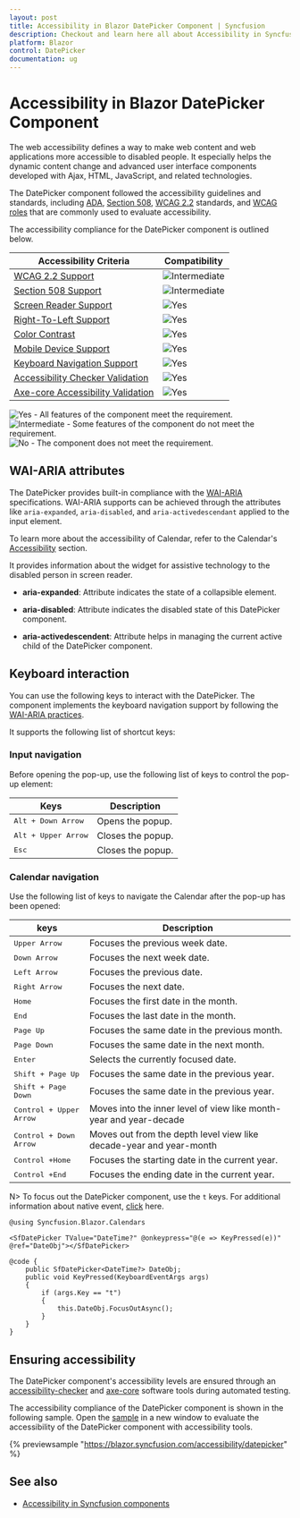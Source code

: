 ```yaml
---
layout: post
title: Accessibility in Blazor DatePicker Component | Syncfusion
description: Checkout and learn here all about Accessibility in Syncfusion Blazor DatePicker component and much more.
platform: Blazor
control: DatePicker
documentation: ug
---
```


# Accessibility in Blazor DatePicker Component

The web accessibility defines a way to make web content and web applications more accessible to disabled people. It especially helps the dynamic content change and advanced user interface components developed with Ajax, HTML, JavaScript, and related technologies.

The DatePicker component followed the accessibility guidelines and standards, including [ADA](https://www.ada.gov/), [Section 508](https://www.section508.gov/), [WCAG 2.2](https://www.w3.org/TR/WCAG22/) standards, and [WCAG roles](https://www.w3.org/TR/wai-aria/#roles) that are commonly used to evaluate accessibility.

The accessibility compliance for the DatePicker component is outlined below.

| Accessibility Criteria | Compatibility |
| -- | -- |
| [WCAG 2.2 Support](../common/accessibility#accessibility-standards) | <img src="https://cdn.syncfusion.com/content/images/documentation/partial.png" alt="Intermediate"> |
| [Section 508 Support](../common/accessibility#accessibility-standards) | <img src="https://cdn.syncfusion.com/content/images/documentation/partial.png" alt="Intermediate"> |
| [Screen Reader Support](../common/accessibility#screen-reader-support) | <img src="https://cdn.syncfusion.com/content/images/documentation/full.png" alt="Yes"> |
| [Right-To-Left Support](../common/accessibility#right-to-left-support) | <img src="https://cdn.syncfusion.com/content/images/documentation/full.png" alt="Yes"> |
| [Color Contrast](../common/accessibility#color-contrast) | <img src="https://cdn.syncfusion.com/content/images/documentation/full.png" alt="Yes"> |
| [Mobile Device Support](../common/accessibility#mobile-device-support) | <img src="https://cdn.syncfusion.com/content/images/documentation/full.png" alt="Yes"> |
| [Keyboard Navigation Support](../common/accessibility#keyboard-navigation-support) | <img src="https://cdn.syncfusion.com/content/images/documentation/full.png" alt="Yes"> |
| [Accessibility Checker Validation](../common/accessibility#ensuring-accessibility) | <img src="https://cdn.syncfusion.com/content/images/documentation/full.png" alt="Yes"> |
| [Axe-core Accessibility Validation](../common/accessibility#ensuring-accessibility) | <img src="https://cdn.syncfusion.com/content/images/documentation/full.png" alt="Yes"> |

<style>
    .post .post-content img {
        display: inline-block;
        margin: 0.5em 0;
    }
</style>
<div><img src="https://cdn.syncfusion.com/content/images/documentation/full.png" alt="Yes"> - All features of the component meet the requirement.</div>

<div><img src="https://cdn.syncfusion.com/content/images/documentation/partial.png" alt="Intermediate"> - Some features of the component do not meet the requirement.</div>

<div><img src="https://cdn.syncfusion.com/content/images/documentation/not-supported.png" alt="No"> - The component does not meet the requirement.</div>

## WAI-ARIA attributes


The DatePicker provides built-in compliance with the [WAI-ARIA](https://www.w3.org/WAI/ARIA/apg/) specifications. WAI-ARIA supports can be achieved through the attributes like `aria-expanded`, `aria-disabled`, and `aria-activedescendant` applied to the input element.

To learn more about the accessibility of Calendar, refer to the Calendar's [Accessibility](../calendar/accessibility) section.

It provides information about the widget for assistive technology to the disabled person in screen reader.

* **aria-expanded**: Attribute indicates the state of a collapsible element.

* **aria-disabled**: Attribute indicates the disabled state of this DatePicker component.

* **aria-activedescendent**: Attribute helps in managing the current active child of the DatePicker component.

## Keyboard interaction

You can use the following keys to interact with the DatePicker. The component implements the keyboard navigation support by following the [WAI-ARIA practices](https://www.w3.org/WAI/ARIA/apg/).

It supports the following list of shortcut keys:

### Input navigation

Before opening the pop-up, use the following list of keys to control the pop-up element:

| **Keys** | **Description** |
| --- | --- |
| <kbd>Alt +  Down Arrow</kbd> | Opens the popup. |
| <kbd>Alt +  Upper Arrow</kbd> | Closes the popup.|
| <kbd>Esc</kbd> | Closes the popup. |

### Calendar navigation

Use the following list of keys to navigate the Calendar after the pop-up has been opened:

| **keys** | **Description** |
| --- | --- |
| <kbd>Upper Arrow</kbd>  | Focuses the previous week date. |
| <kbd>Down Arrow</kbd>  | Focuses the next week date. |
| <kbd>Left Arrow</kbd>  | Focuses the previous date. |
| <kbd>Right Arrow</kbd>  | Focuses the next date. |
| <kbd>Home</kbd>  | Focuses the first date in the month. |
| <kbd>End</kbd>  | Focuses the last date in the month. |
| <kbd>Page Up</kbd>  | Focuses the same date in the previous month. |
| <kbd>Page Down</kbd>  | Focuses the same date in the next month. |
| <kbd>Enter</kbd>  | Selects the currently focused date. |
| <kbd>Shift + Page Up</kbd>  | Focuses the same date in the previous year. |
| <kbd>Shift + Page Down</kbd>  | Focuses the same date in the previous year. |
| <kbd>Control + Upper Arrow</kbd>  | Moves into the inner level of view like month-year and year-decade |
| <kbd>Control + Down Arrow</kbd>  | Moves out from the depth level view like decade-year and year-month |
| <kbd>Control +Home</kbd>  | Focuses the starting date in the current year. |
| <kbd>Control +End</kbd>  | Focuses the ending date in the current year. |

N> To focus out the DatePicker component, use the `t` keys. For additional information about native event, [click](./native-events/) here.

```cshtml
@using Syncfusion.Blazor.Calendars

<SfDatePicker TValue="DateTime?" @onkeypress="@(e => KeyPressed(e))" @ref="DateObj"></SfDatePicker>

@code {
    public SfDatePicker<DateTime?> DateObj;
    public void KeyPressed(KeyboardEventArgs args)
    {
        if (args.Key == "t")
        {
            this.DateObj.FocusOutAsync();
        }
    }
}
```
## Ensuring accessibility

The DatePicker component's accessibility levels are ensured through an [accessibility-checker](https://www.npmjs.com/package/accessibility-checker) and [axe-core](https://www.npmjs.com/package/axe-core) software tools during automated testing.

The accessibility compliance of the DatePicker component is shown in the following sample. Open the [sample](https://blazor.syncfusion.com/accessibility/datepicker) in a new window to evaluate the accessibility of the DatePicker component with accessibility tools.

{% previewsample "https://blazor.syncfusion.com/accessibility/datepicker" %}

## See also

* [Accessibility in Syncfusion components](../common/accessibility)